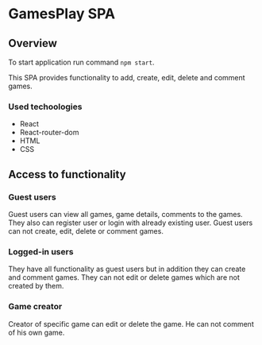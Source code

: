 # GamesPlay SPA

## Overview

To start application run command `npm start`.

This SPA provides functionality to add, create, edit, delete and comment games.

### Used techoologies 

- React
- React-router-dom
- HTML
- CSS

## Access to functionality

### Guest users

Guest users can view all games, game details, comments to the games. They also can register user or login with already existing user. Guest users can not create, edit, delete or comment games.

### Logged-in users

They have all functionality as guest users but in addition they can create and comment games. They can not edit or delete games which are not created by them.

### Game creator

Creator of specific game can edit or delete the game. He can not comment of his own game.